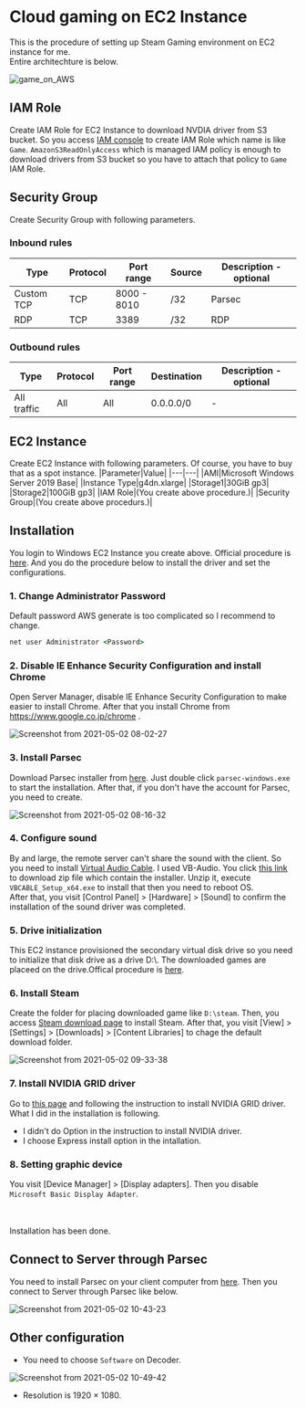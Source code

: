 # Cloud gaming on EC2 Instance
This is the procedure of setting up Steam Gaming environment on EC2 instance for me.<br>
Entire architechture is below.

![game_on_AWS](https://user-images.githubusercontent.com/18078024/116800425-ea76b380-ab3b-11eb-845b-8ad5557df515.png)

## IAM Role
Create IAM Role for EC2 Instance to download NVDIA driver from S3 bucket. So you access [IAM console](https://console.aws.amazon.com/iam/home) to create IAM Role which name is like `Game`.
`AmazonS3ReadOnlyAccess` which is managed IAM policy is enough to download drivers from S3 bucket so you have to attach that policy to `Game` IAM Role.

## Security Group
Create Security Group with following parameters.
### Inbound rules
|Type|Protocol|Port range|Source|Description - optional|
|-----|-----|-----|-----|-----|
|Custom TCP|TCP|8000 - 8010|<Your Global IP>/32|Parsec|
|RDP|TCP|3389|<Your Global IP>/32|RDP|

### Outbound rules
|Type|Protocol|Port range|Destination|Description - optional|
|-----|-----|-----|-----|-----|
|All traffic|All|All|0.0.0.0/0|-|

## EC2 Instance
Create EC2 Instance with following parameters. Of course, you have to buy that as a spot instance.
|Parameter|Value|
|---|---|
|AMI|Microsoft Windows Server 2019 Base|
|Instance Type|g4dn.xlarge|
|Storage1|30GiB gp3|
|Storage2|100GiB gp3|
|IAM Role|(You create above procedure.)|
|Security Group|(You create above procedurs.)|

## Installation
You login to Windows EC2 Instance you create above. Official procedure is [here](https://docs.aws.amazon.com/AWSEC2/latest/WindowsGuide/connecting_to_windows_instance.html). And you do the procedure below to install the driver and set the configurations.
### 1. Change Administrator Password
Default password AWS generate is too complicated so I recommend to change.
```cmd
net user Administrator <Password>
```
### 2. Disable IE Enhance Security Configuration and install Chrome
Open Server Manager, disable IE Enhance Security Configuration to make easier to install Chrome. After that you install Chrome from https://www.google.co.jp/chrome .

![Screenshot from 2021-05-02 08-02-27](https://user-images.githubusercontent.com/18078024/116799489-bd72d280-ab34-11eb-8f77-515ab67b474a.png)

### 3. Install Parsec
Download Parsec installer from [here](https://parsecgaming.com/downloads). Just double click `parsec-windows.exe` to start the installation. After that, if you don't have the account for Parsec, you need to create. 

![Screenshot from 2021-05-02 08-16-32](https://user-images.githubusercontent.com/18078024/116799496-ccf21b80-ab34-11eb-86ae-f360050a1df5.png)

### 4. Configure sound
By and large, the remote server can't share the sound with the client. So you need to install [Virtual Audio Cable](https://en.wikipedia.org/wiki/Virtual_Audio_Cable). I used VB-Audio. You click [this link](https://vb-audio.com/Cable/) to download zip file which contain the installer. Unzip it, execute `VBCABLE_Setup_x64.exe` to install that then you need to reboot OS.<br>
After that, you visit [Control Panel] > [Hardware] > [Sound] to confirm the installation of the sound driver was completed.

### 5. Drive initialization
This EC2 instance provisioned the secondary virtual disk drive so you need to initialize that disk drive as a drive D:\\. The downloaded games are placeed on the drive.Offical procedure is [here](https://docs.aws.amazon.com/AWSEC2/latest/WindowsGuide/ebs-using-volumes.html).

### 6. Install Steam
Create the folder for placing downloaded game like `D:\steam`. Then, you access [Steam download page](https://store.steampowered.com/about/) to install Steam. After that, you visit [View] > [Settings] > [Downloads] > [Content Libraries] to chage the default download folder.

![Screenshot from 2021-05-02 09-33-38](https://user-images.githubusercontent.com/18078024/116799503-dda29180-ab34-11eb-8ee9-6e4d4714dd4b.png)

### 7. Install NVIDIA GRID driver
Go to [this page](https://docs.aws.amazon.com/AWSEC2/latest/WindowsGuide/install-nvidia-driver.html#nvidia-GRID-driver) and following the instruction to install NVIDIA GRID driver. What I did in the installation is following.
- I didn't do Option in the instruction to install NVIDIA driver.
- I choose Express install option in the intallation.

### 8. Setting graphic device
You visit [Device Manager] > [Display adapters]. Then you disable `Microsoft Basic Display Adapter`.

<br><br>Installation has been done.

## Connect to Server through Parsec
You need to install Parsec on your client computer from [here](https://parsecgaming.com/downloads). Then you connect to Server through Parsec like below.

![Screenshot from 2021-05-02 10-43-23](https://user-images.githubusercontent.com/18078024/116799509-ec894400-ab34-11eb-95d1-820d2fd04e91.png)

## Other configuration
- You need to choose `Software` on Decoder.

![Screenshot from 2021-05-02 10-49-42](https://user-images.githubusercontent.com/18078024/116799553-3b36de00-ab35-11eb-8745-71dd34483ed7.png)

- Resolution is 1920 × 1080.

